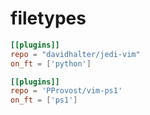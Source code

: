 # filetypes

```toml
[[plugins]]
repo = "davidhalter/jedi-vim"
on_ft = ['python']

[[plugins]]
repo = 'PProvost/vim-ps1'
on_ft = ['ps1']
```

